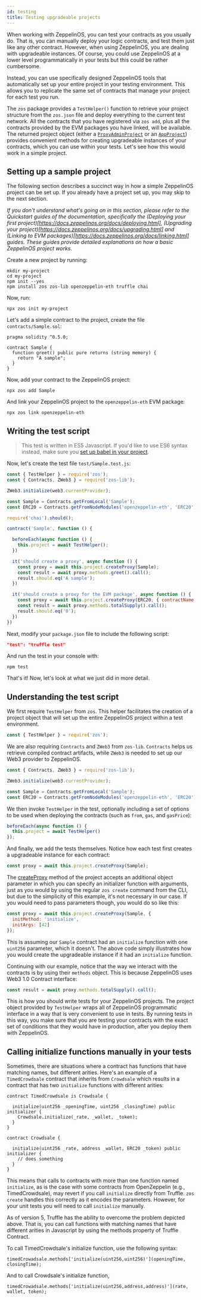 ```yaml
---
id: testing
title: Testing upgradeable projects
---
```


When working with ZeppelinOS, you can test your contracts as you usually do. That is, you can manually deploy your logic contracts, and test them just like any other contract. However, when using ZeppelinOS, you are dealing with upgradeable instances. Of course, you could use ZeppelinOS at a lower level programmatically in your tests but this could be rather cumbersome.

Instead, you can use specifically designed ZeppelinOS tools that automatically set up your entire project in your testing environment. This allows you to replicate the same set of contracts that manage your project for each test you run.

The `zos` package provides a `TestHelper()` function to retrieve your project structure from the `zos.json` file and deploy everything to the current test network. All the contracts that you have registered via `zos add`, plus all the contracts provided by the EVM packages you have linked, will be available. The returned project object (either a [`ProxyAdminProject`](https://github.com/zeppelinos/zos/blob/master/packages/lib/src/project/ProxyAdminProject.js) or an [`AppProject`](https://github.com/zeppelinos/zos/blob/master/packages/lib/src/project/AppProject.js)) provides convenient methods for creating upgradeable instances of your contracts, which you can use within your tests. Let's see how this would work in a simple project.

## Setting up a sample project

The following section describes a succinct way in how a simple ZeppelinOS project can be set up. If you already have a project set up, you may skip to the next section.

_If you don't understand what's going on in this section, please refer to the Quickstart guides of the documentation, specifically the (Deploying your first project)[https://docs.zeppelinos.org/docs/deploying.html], (Upgrading your project)[https://docs.zeppelinos.org/docs/upgrading.html] and (Linking to EVM packages)[https://docs.zeppelinos.org/docs/linking.html] guides. These guides provide detailed explanations on how a basic ZeppelinOS project works._

Create a new project by running:

```console
mkdir my-project
cd my-project
npm init --yes
npm install zos zos-lib openzeppelin-eth truffle chai
```

Now, run:

```console
npx zos init my-project
```

Let's add a simple contract to the project, create the file `contracts/Sample.sol`:

```solidity
pragma solidity ^0.5.0;

contract Sample {
  function greet() public pure returns (string memory) {
    return "A sample";
  }
}
```

Now, add your contract to the ZeppelinOS project:

```console
npx zos add Sample
```

And link your ZeppelinOS project to the `openzeppelin-eth` EVM package:

```
npx zos link openzeppelin-eth
```

## Writing the test script

> This test is written in ES5 Javascript. If you'd like to use ES6 syntax instead, make sure you [set up babel in your project](https://docs.zeppelinos.org/docs/faq.html#how-do-i-use-es6-javascript-syntax-in-my-tests).

Now, let's create the test file `test/Sample.test.js`:

```javascript
const { TestHelper } = require('zos');
const { Contracts, ZWeb3 } = require('zos-lib');

ZWeb3.initialize(web3.currentProvider);

const Sample = Contracts.getFromLocal('Sample');
const ERC20 = Contracts.getFromNodeModules('openzeppelin-eth', 'ERC20');

require('chai').should();

contract('Sample', function () {

  beforeEach(async function () {
    this.project = await TestHelper();
  })

  it('should create a proxy', async function () {
    const proxy = await this.project.createProxy(Sample);
    const result = await proxy.methods.greet().call();
    result.should.eq('A sample');
  })

  it('should create a proxy for the EVM package', async function () {
    const proxy = await this.project.createProxy(ERC20, { contractName: 'StandaloneERC20', packageName: 'openzeppelin-eth' });
    const result = await proxy.methods.totalSupply().call();
    result.should.eq('0');
  })
})
```

Next, modify your `package.json` file to include the following script:

```json
"test": "truffle test"
```

And run the test in your console with:

```console
npm test
```

That's it! Now, let's look at what we just did in more detail.

## Understanding the test script

We first require `TestHelper` from `zos`. This helper facilitates the creation of a project object that will set up the entire ZeppelinOS project within a test environment.

```js
const { TestHelper } = require('zos');
```

We are also requiring `Contracts` and `ZWeb3` from `zos-lib`. `Contracts` helps us retrieve compiled contract artifacts, while `ZWeb3` is needed to set up our Web3 provider to ZeppelinOS.

```js
const { Contracts, ZWeb3 } = require('zos-lib');

ZWeb3.initialize(web3.currentProvider);

const Sample = Contracts.getFromLocal('Sample');
const ERC20 = Contracts.getFromNodeModules('openzeppelin-eth', 'ERC20');
```

We then invoke `TestHelper` in the test, optionally including a set of options to be used when deploying the contracts (such as `from`, `gas`, and `gasPrice`):
```js
beforeEach(async function () {
  this.project = await TestHelper()
});
```

And finally, we add the tests themselves. Notice how each test first creates a upgradeable instance for each contract:

```js
const proxy = await this.project.createProxy(Sample);
```

The [createProxy](https://github.com/zeppelinos/zos/blob/master/packages/lib/src/project/BaseSimpleProject.ts#L96) method of the project accepts an additional object parameter in which you can specify an initializer function with arguments, just as you would by using the regular `zos create` command from the CLI, but due to the simplicity of this example, it's not necessary in our case. If you would need to pass parameters though, you would do so like this:

```js
const proxy = await this.project.createProxy(Sample, {
  initMethod: 'initialize',
  initArgs: [42]
});
```

This is assuming our `Sample` contract had an `initialize` function with one `uint256` parameter, which it doesn't. The above code simply illustrates how you would create the upgradeable instance if it had an `initialize` function.

Continuing with our example, notice that the way we interact with the contracts is by using their `methods` object. This is because ZeppelinOS uses Web3 1.0 Contract interface:

```js
const result = await proxy.methods.totalSupply().call();
```

This is how you should write tests for your ZeppelinOS projects. The project object provided by `TestHelper` wraps all of ZeppelinOS programmatic interface in a way that is very convenient to use in tests. By running tests in this way, you make sure that you are testing your contracts with the exact set of conditions that they would have in production, after you deploy them with ZeppelinOS.

## Calling initialize functions manually in your tests

Sometimes, there are situations where a contract 
has functions that have matching names, but different arities. 
Here's an example of a `TimedCrowdsale` contract that inherits 
from `Crowdsale` which results in a contract that has two 
`initialize` functions with different arities:

```solidity
contract TimedCrowdsale is Crowdsale {

  initialize(uint256 _openingTime, uint256 _closingTime) public initializer {
    Crowdsale.initialize(_rate, _wallet, _token);
  }
}

contract Crowdsale {

  initialize(uint256 _rate, address _wallet, ERC20 _token) public initializer {
    // does something
  }
}
```

This means that calls to contracts with more than one function named `initialize`, 
as is the case with some contracts from OpenZeppelin (e.g., TimedCrowdsale), 
may revert if you call `initialize` directly from Truffle. `zos create` handles 
this correctly as it encodes the parameters. However, for your unit tests you will 
need to call `initialize` manually.

As of version 5, Truffle has the ability to
overcome the problem depicted above. That is, you can call functions with matching
names that have different arities in Javascript by using the methods property of Truffle Contract. 

To call TimedCrowdsale's initialize function, use the following syntax:

```
timedCrowadsale.methods['initialize(uint256,uint256)'](openingTime, closingTime);
```

And to call Crowdsale's initialize function,

```
timedCrowadsale.methods['initialize(uint256,address,address)'](rate, wallet, token);
```
